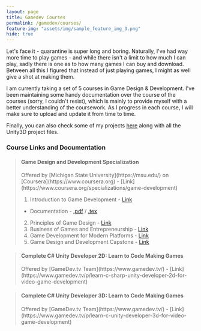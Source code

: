 ```yaml
---
layout: page
title: Gamedev Courses
permalink: /gamedev/courses/
feature-img: "assets/img/sample_feature_img_3.png"
hide: true
---
```


Let's face it - quarantine is super long and boring. Naturally, I've had way more time to play games - and while there isn't a limit to how much I can play, sadly there is one as to how many games I can buy and download. Between all this I figured that instead of just playing games, I might as well give a shot at making them.

I am currently taking a set of 5 courses in Game Design & Development. I've been maintaining some handy documentation over the course of the courses (sorry, I couldn't resist), which is mainly to provide myself with a better understanding of the coursework. As I progress in each course, I will make sure to upload and update it from time to time.

Finally, you can also check some of my projects [here](/gamedev/projects) along with all the Unity3D project files.

<h3>Course Links and Documentation</h3>

> <h4>Game Design and Development Specialization</h4>
> Offered by [Michigan State University](https://msu.edu/) on [Coursera](https://www.coursera.org) - [Link](https://www.coursera.org/specializations/game-development)
>
> 1. Introduction to Game Development - [Link](https://www.coursera.org/learn/game-development?specialization=game-development)
> 	* Documentation - [.pdf](/gamedev/notes/gamedev_intro/intro_to_gamedev.pdf) / [.tex](https://github.com/omprabhu31/omprabhu31.github.io/tree/master/gamedev/notes/gamedev_intro/intro_to_gamedev.tex)
> 2. Principles of Game Design - [Link](https://www.coursera.org/learn/gamedesign?specialization=game-development)
> 3. Business of Games and Entrepreneurship - [Link](https://www.coursera.org/learn/gamedev-business?specialization=game-development)
> 4. Game Development for Modern Platforms - [Link](https://www.coursera.org/learn/gamedev-platforms?specialization=game-development)
> 5. Game Design and Development Capstone - [Link](https://www.coursera.org/learn/gamedev-capstone)

> <h4>Complete C# Unity Developer 2D: Learn to Code Making Games</h4>
> Offered by [GameDev.tv Team](https://www.gamedev.tv/) - [Link](https://www.gamedev.tv/p/learn-c-sharp-unity-developer-2d-for-video-game-development)
  
> <h4>Complete C# Unity Developer 3D: Learn to Code Making Games</h4>
> Offered by [GameDev.tv Team](https://www.gamedev.tv/) - [Link](https://www.gamedev.tv/p/learn-c-unity-developer-3d-for-video-game-development)